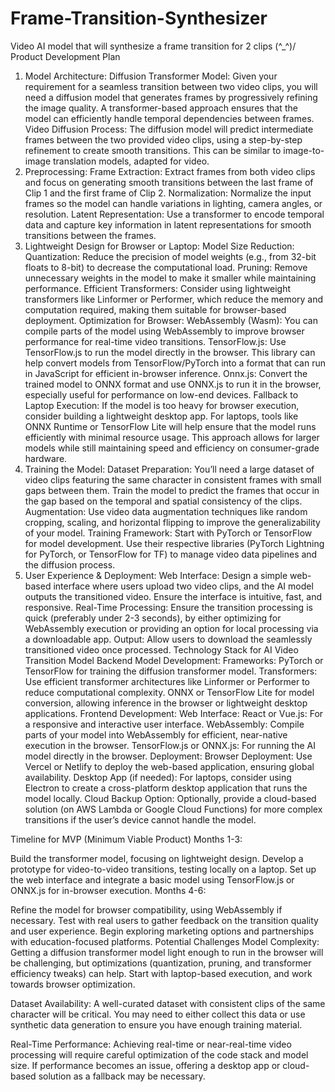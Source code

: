 # Frame-Transition-Synthesizer
Video AI model that will synthesize a frame transition for 2 clips \(^_^)/
Product Development Plan
1. Model Architecture:
Diffusion Transformer Model: Given your requirement for a seamless transition between two video clips, you will need a diffusion model that generates frames by progressively refining the image quality. A transformer-based approach ensures that the model can efficiently handle temporal dependencies between frames.
Video Diffusion Process: The diffusion model will predict intermediate frames between the two provided video clips, using a step-by-step refinement to create smooth transitions. This can be similar to image-to-image translation models, adapted for video.
2. Preprocessing:
Frame Extraction: Extract frames from both video clips and focus on generating smooth transitions between the last frame of Clip 1 and the first frame of Clip 2.
Normalization: Normalize the input frames so the model can handle variations in lighting, camera angles, or resolution.
Latent Representation: Use a transformer to encode temporal data and capture key information in latent representations for smooth transitions between the frames.
3. Lightweight Design for Browser or Laptop:
Model Size Reduction:
Quantization: Reduce the precision of model weights (e.g., from 32-bit floats to 8-bit) to decrease the computational load.
Pruning: Remove unnecessary weights in the model to make it smaller while maintaining performance.
Efficient Transformers: Consider using lightweight transformers like Linformer or Performer, which reduce the memory and computation required, making them suitable for browser-based deployment.
Optimization for Browser:
WebAssembly (Wasm): You can compile parts of the model using WebAssembly to improve browser performance for real-time video transitions.
TensorFlow.js: Use TensorFlow.js to run the model directly in the browser. This library can help convert models from TensorFlow/PyTorch into a format that can run in JavaScript for efficient in-browser inference.
Onnx.js: Convert the trained model to ONNX format and use ONNX.js to run it in the browser, especially useful for performance on low-end devices.
Fallback to Laptop Execution:
If the model is too heavy for browser execution, consider building a lightweight desktop app. For laptops, tools like ONNX Runtime or TensorFlow Lite will help ensure that the model runs efficiently with minimal resource usage.
This approach allows for larger models while still maintaining speed and efficiency on consumer-grade hardware.
4. Training the Model:
Dataset Preparation: You’ll need a large dataset of video clips featuring the same character in consistent frames with small gaps between them. Train the model to predict the frames that occur in the gap based on the temporal and spatial consistency of the clips.
Augmentation: Use video data augmentation techniques like random cropping, scaling, and horizontal flipping to improve the generalizability of your model.
Training Framework: Start with PyTorch or TensorFlow for model development. Use their respective libraries (PyTorch Lightning for PyTorch, or TensorFlow for TF) to manage video data pipelines and the diffusion process.
5. User Experience & Deployment:
Web Interface: Design a simple web-based interface where users upload two video clips, and the AI model outputs the transitioned video. Ensure the interface is intuitive, fast, and responsive.
Real-Time Processing: Ensure the transition processing is quick (preferably under 2-3 seconds), by either optimizing for WebAssembly execution or providing an option for local processing via a downloadable app.
Output: Allow users to download the seamlessly transitioned video once processed.
Technology Stack for AI Video Transition Model
Backend Model Development:
Frameworks:
PyTorch or TensorFlow for training the diffusion transformer model.
Transformers: Use efficient transformer architectures like Linformer or Performer to reduce computational complexity.
ONNX or TensorFlow Lite for model conversion, allowing inference in the browser or lightweight desktop applications.
Frontend Development:
Web Interface:
React or Vue.js: For a responsive and interactive user interface.
WebAssembly: Compile parts of your model into WebAssembly for efficient, near-native execution in the browser.
TensorFlow.js or ONNX.js: For running the AI model directly in the browser.
Deployment:
Browser Deployment: Use Vercel or Netlify to deploy the web-based application, ensuring global availability.
Desktop App (if needed): For laptops, consider using Electron to create a cross-platform desktop application that runs the model locally.
Cloud Backup Option: Optionally, provide a cloud-based solution (on AWS Lambda or Google Cloud Functions) for more complex transitions if the user’s device cannot handle the model.


Timeline for MVP (Minimum Viable Product)
Months 1-3:

Build the transformer model, focusing on lightweight design.
Develop a prototype for video-to-video transitions, testing locally on a laptop.
Set up the web interface and integrate a basic model using TensorFlow.js or ONNX.js for in-browser execution.
Months 4-6:

Refine the model for browser compatibility, using WebAssembly if necessary.
Test with real users to gather feedback on the transition quality and user experience.
Begin exploring marketing options and partnerships with education-focused platforms.
Potential Challenges
Model Complexity: Getting a diffusion transformer model light enough to run in the browser will be challenging, but optimizations (quantization, pruning, and transformer efficiency tweaks) can help. Start with laptop-based execution, and work towards browser optimization.

Dataset Availability: A well-curated dataset with consistent clips of the same character will be critical. You may need to either collect this data or use synthetic data generation to ensure you have enough training material.

Real-Time Performance: Achieving real-time or near-real-time video processing will require careful optimization of the code stack and model size. If performance becomes an issue, offering a desktop app or cloud-based solution as a fallback may be necessary.

